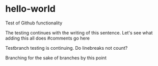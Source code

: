 # hello-world
Test of Github functionality

The testing continues with the writing of this sentence.
Let's see what adding this all does #comments go here

Testbranch testing is continuing.
Do linebreaks not count?

Branching for the sake of branches by this point
